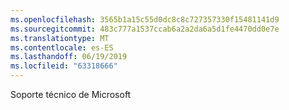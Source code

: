 ```yaml
---
ms.openlocfilehash: 3565b1a15c55d0dc8c8c727357330f15481141d9
ms.sourcegitcommit: 483c777a1537ccab6a2a2da6a5d1fe4470dd0e7e
ms.translationtype: MT
ms.contentlocale: es-ES
ms.lasthandoff: 06/19/2019
ms.locfileid: "63318666"
---
```

Soporte técnico de Microsoft